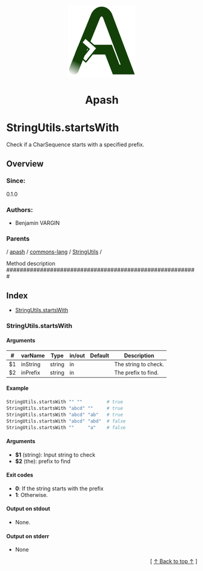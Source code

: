 
<div align='center' id='apash-top'>
  <a href='https://github.com/hastec-fr/apash'>
    <img alt='apash-logo' src='../../../../../../../assets/apash-logo.svg'/>
  </a>

  # Apash
</div>

# StringUtils.startsWith

Check if a CharSequence starts with a specified prefix.

## Overview

### Since:
0.1.0

### Authors:
* Benjamin VARGIN

### Parents
<!-- apash.parentBegin -->
[](../../../../.md) / [apash](../../../apash.md) / [commons-lang](../../commons-lang.md) / [StringUtils](../StringUtils.md) / 
<!-- apash.parentEnd -->

Method description #########################################################

## Index

* [StringUtils.startsWith](#stringutilsstartswith)

### StringUtils.startsWith

#### Arguments
| #      | varName        | Type          | in/out   | Default    | Description                           |
|--------|----------------|---------------|----------|------------|---------------------------------------|
| $1     | inString       | string        | in       |            | The string to check.                  |
| $2     | inPrefix       | string        | in       |            | The prefix to find.                   |

#### Example

```bash
StringUtils.startsWith "" ""         # true
StringUtils.startsWith "abcd" ""     # true
StringUtils.startsWith "abcd" "ab"   # true
StringUtils.startsWith "abcd" "abd"  # false
StringUtils.startsWith ""     "a"    # false
```

#### Arguments

* **$1** (string): Input string to check
* **$2** (the): prefix to find

#### Exit codes

* **0**: If the string starts with the prefix
* **1**: Otherwise.

#### Output on stdout

* None.

#### Output on stderr

* None


  <div align='right'>[ <a href='#apash-top'>↑ Back to top ↑</a> ]</div>

